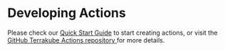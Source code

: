 # Developing Actions

Please check our [Quick Start Guide](quick-start.md) to start creating actions, or visit the[ GitHub Terrakube Actions repository ](https://github.com/AzBuilder/terrakube-actions)for more details.
